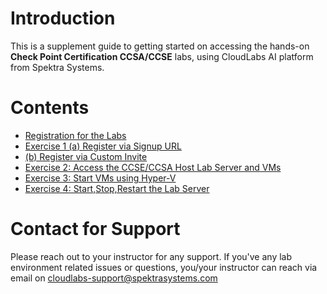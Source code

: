 # Introduction

This is a supplement guide to getting started on accessing the hands-on **Check Point Certification CCSA/CCSE** labs, using CloudLabs AI platform from Spektra Systems. 



# Contents 

* [Registration for the Labs](https://github.com/Abhishekpathania01/Check-Point-Labs/blob/master/technical_deep_dive/Registration%20for%20the%20Labs.md#lab-overview)
* [Exercise 1 (a) Register via Signup URL](https://github.com/Abhishekpathania01/Check-Point-Labs/blob/master/technical_deep_dive/Exercise%201-Option-1:%20Register%20via%20Signup%20URL.md#exercise-1-option-1-register-for-lab-using-signup-link)
* [(b) Register via Custom Invite](#Exercise1-op2)
* [Exercise 2: Access the CCSE/CCSA Host Lab Server and VMs](#Exercise2)
* [Exercise 3: Start VMs using Hyper-V](#Exercise3)
* [Exercise 4: Start,Stop,Restart the Lab Server](#Exercise4)



# Contact for Support
Please reach out to your instructor for any support. If you've any lab environment related issues or questions, you/your instructor can reach via email on cloudlabs-support@spektrasystems.com 
